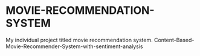 # MOVIE-RECOMMENDATION-SYSTEM
My individual project titled movie recommendation system.
Content-Based-Movie-Recommender-System-with-sentiment-analysis
